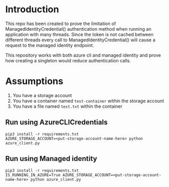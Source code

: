 # Introduction
This repo has been created to prove the limitation of ManagedIdentityCredential() authentication method when running an application with many threads. Since the token is not cached between different threads every call to ManagedIdentityCredential() will cause a request to the managed identity endpoint. 

This repository works with both azure cli and managed identity and prove how creating a singleton would reduce authentication calls.   

# Assumptions
1. You have a storage account 
2. You have a container named `test-container` within the storage account
3. You have a file named `test.txt` within the container

## Run using AzureCLICredentials

```
pip3 install -r requirements.txt
AZURE_STORAGE_ACCOUNT=<put-storage-account-name-here> python azure_client.py
```

## Run using Managed identity

```
pip3 install -r requirements.txt
IS_RUNNING_IN_AZURE=True AZURE_STORAGE_ACCOUNT=<put-storage-account-name-here> python azure_client.py
```

